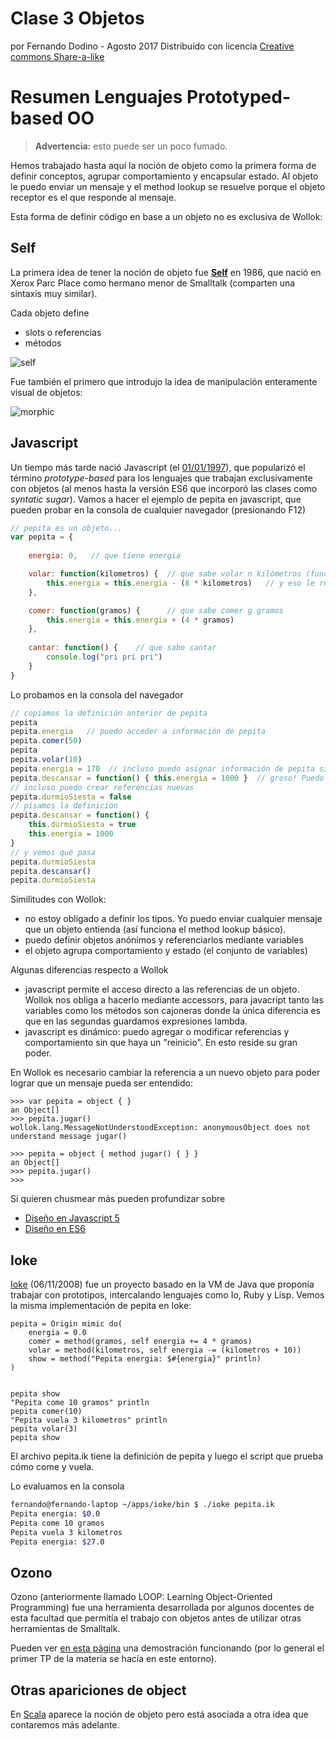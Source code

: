 # Clase 3 Objetos

por Fernando Dodino - Agosto 2017
Distribuido con licencia [Creative commons Share-a-like](https://creativecommons.org/licenses/by-sa/4.0/legalcode)

# Resumen Lenguajes Prototyped-based OO

> **Advertencia:** esto puede ser un poco fumado.

Hemos trabajado hasta aquí la noción de objeto como la primera forma de definir conceptos, agrupar comportamiento y encapsular estado.
Al objeto le puedo enviar un mensaje y el method lookup se resuelve porque el objeto receptor es el que responde al mensaje.

Esta forma de definir código en base a un objeto no es exclusiva de Wollok:

## Self 

La primera idea de tener la noción de objeto fue [**Self**](http://www.selflanguage.org/) en 1986, que nació en Xerox Parc Place como hermano menor de Smalltalk (comparten una sintaxis muy similar).

Cada objeto define

- slots o referencias
- métodos

![self](http://handbook.selflanguage.org/2017.1/_images/Chapter_2_Image_2.png)

Fue también el primero que introdujo la idea de manipulación enteramente visual de objetos:

![morphic](http://handbook.selflanguage.org/2017.1/_images/Figure1.png)


## Javascript

Un tiempo más tarde nació Javascript (el [01/01/1997](https://www.ecma-international.org/publications/files/ECMA-ST-ARCH/ECMA-262,%201st%20edition,%20June%201997.pdf)), que popularizó el término _prototype-based_ para los lenguajes que trabajan exclusivamente con objetos (al menos hasta la versión ES6 que incorporó las clases como _syntatic sugar_). Vamos a hacer el ejemplo de pepita en javascript, que pueden probar en la consola de cualquier navegador (presionando F12)

```javascript
// pepita es un objeto...
var pepita = {
    
	energia: 0,   // que tiene energia

	volar: function(kilometros) {  // que sabe volar n kilómetros (function es equivalente al method de Wollok)
		this.energia = this.energia - (8 * kilometros)   // y eso le resta energia (this es equivalente al self de Wollok)
	},

	comer: function(gramos) {      // que sabe comer g gramos
		this.energia = this.energia + (4 * gramos)	
	},
	
	cantar: function() {	// que sabe cantar
		console.log("pri pri pri")
	}
}
```

Lo probamos en la consola del navegador

```javascript
// copiamos la definición anterior de pepita
pepita
pepita.energia   // puedo acceder a información de pepita
pepita.comer(50)
pepita
pepita.volar(10)
pepita.energia = 170  // incluso puedo asignar información de pepita sin mandar mensajes
pepita.descansar = function() { this.energia = 1000 }  // groso! Puedo definir comportamiento nuevo
// incluso puedo crear referencias nuevas
pepita.durmioSiesta = false
// pisamos la definición
pepita.descansar = function() { 
	this.durmioSiesta = true
	this.energia = 1000 
}
// y vemos qué pasa
pepita.durmioSiesta
pepita.descansar()
pepita.durmioSiesta
```

Similitudes con Wollok:

- no estoy obligado a definir los tipos. Yo puedo enviar cualquier mensaje que un objeto entienda (así funciona el method lookup básico).
- puedo definir objetos anónimos y referenciarlos mediante variables
- el objeto agrupa comportamiento y estado (el conjunto de variables)

Algunas diferencias respecto a Wollok

- javascript permite el acceso directo a las referencias de un objeto. Wollok nos obliga a hacerlo mediante accessors, para javacript tanto las variables como los métodos son cajoneras donde la única diferencia es que en las segundas guardamos expresiones lambda.
- javascript es dinámico: puedo agregar o modificar referencias y comportamiento sin que haya un "reinicio". En esto reside su gran poder.

En Wollok es necesario cambiar la referencia a un nuevo objeto para poder lograr que un mensaje pueda ser entendido:

```xtend
>>> var pepita = object { }
an Object[]
>>> pepita.jugar()
wollok.lang.MessageNotUnderstoodException: anonymousObject does not understand message jugar()

>>> pepita = object { method jugar() { } }
an Object[]
>>> pepita.jugar()
>>> 
```

Si quieren chusmear más pueden profundizar sobre

- [Diseño en Javascript 5](https://www.ecma-international.org/publications/files/ECMA-ST-ARCH/ECMA-262,%201st%20edition,%20June%201997.pdf)
- [Diseño en ES6](https://docs.google.com/document/d/1enl1DzdZPu7qiD0UZ1e9mBQJpkxTDaoQdvxjsyQlQnc/edit?usp=drive_web)

## Ioke

[Ioke](https://en.wikipedia.org/wiki/Ioke_(programming_language)) (06/11/2008) fue un proyecto basado en la VM de Java que proponía trabajar con prototipos, intercalando lenguajes como Io, Ruby y Lisp. Vemos la misma implementación de pepita en Ioke:

```ioke
pepita = Origin mimic do(
	energia = 0.0
	comer = method(gramos, self energia += 4 * gramos)
	volar = method(kilometros, self energia -= (kilometros + 10))
	show = method("Pepita energia: $#{energia}" println)
)


pepita show
"Pepita come 10 gramos" println
pepita comer(10)
"Pepita vuela 3 kilometros" println
pepita volar(3)
pepita show
```

El archivo pepita.ik tiene la definición de pepita y luego el script que prueba cómo come y vuela.

Lo evaluamos en la consola

```bash
fernando@fernando-laptop ~/apps/ioke/bin $ ./ioke pepita.ik
Pepita energia: $0.0
Pepita come 10 gramos
Pepita vuela 3 kilometros
Pepita energia: $27.0
```

## Ozono

Ozono (anteriormente llamado LOOP: Learning Object-Oriented Programming) fue una herramienta desarrollada por algunos docentes de esta facultad que permitía el trabajo con objetos antes de utilizar otras herramientas de Smalltalk.

Pueden ver [en esta página](http://www.pdep.com.ar/Home/software/software-pharo/object-browser-ultima-version) una demostración funcionando (por lo general el primer TP de la materia se hacía en este entorno).

## Otras apariciones de object

En [Scala](www.scala-lang.org) aparece la noción de objeto pero está asociada a otra idea que contaremos más adelante.


